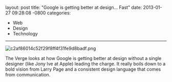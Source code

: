 layout: post
title:  "Google is getting better at design... Fast"
date:   2013-01-27 09:28:08 -0800
categories:
  - Web
  - Design
  - Technology
---



 ![c2af86014c52f29f8ff4f31fe9d8badf.png](/attachments/c2af86014c52f29f8ff4f31fe9d8badf/image.png) 

 The Verge looks at how Google is getting better at design without a single designer (like Jony Ive at Apple) leading the charge. It really boils down to a bold vision from Larry Page and a consistent design language that comes from communication. 

 
